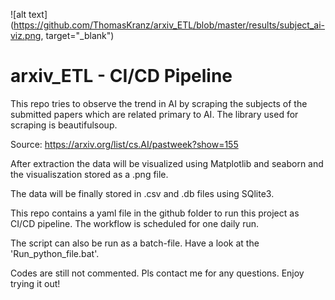 ![alt text](https://github.com/ThomasKranz/arxiv_ETL/blob/master/results/subject_ai-viz.png, target="_blank")

# arxiv_ETL - CI/CD Pipeline

This repo tries to observe the trend in AI by scraping the subjects of the submitted papers which are related primary to AI. The library used for scraping is beautifulsoup.

Source: https://arxiv.org/list/cs.AI/pastweek?show=155

After extraction the data will be visualized using Matplotlib and seaborn and the visualiszation stored as a .png file.

The data will be finally stored in .csv and .db files using SQlite3.

This repo contains a yaml file in the github folder to run this project as CI/CD pipeline. The workflow is scheduled for one daily run.

The script can also be run as a batch-file. Have a look at the 'Run_python_file.bat'.

Codes are still not commented. Pls contact me for any questions. Enjoy trying it out!
